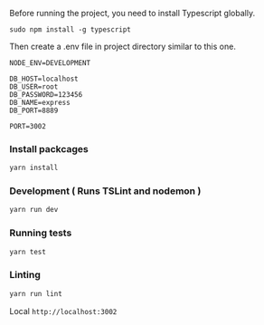 Before running the project, you need to install Typescript globally.

`sudo npm install -g typescript`

Then create a .env file in project directory similar to this one.

```
NODE_ENV=DEVELOPMENT

DB_HOST=localhost
DB_USER=root
DB_PASSWORD=123456
DB_NAME=express
DB_PORT=8889

PORT=3002
```

### Install packcages

```bash
yarn install
```

### Development ( Runs TSLint and nodemon )

```bash
yarn run dev
```

### Running tests

```bash
yarn test
```

### Linting

```bash
yarn run lint
```

Local
`http://localhost:3002`